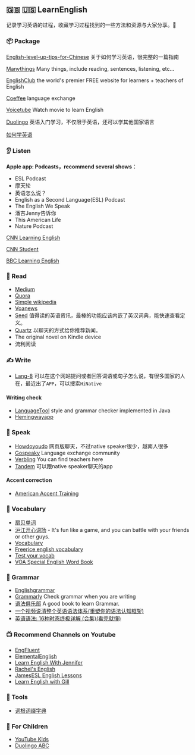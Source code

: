 ## 🇬🇧 🇺🇸 LearnEnglish

记录学习英语的过程，收藏学习过程找到的一些方法和资源与大家分享。🚀

### 📦 Package

[English-level-up-tips-for-Chinese](https://github.com/byoungd/English-level-up-tips-for-Chinese) 关于如何学习英语，很完整的一篇指南

[Manythings](http://www.manythings.org/) Many things, include reading, sentences, listening, etc...

[EnglishClub](https://www.englishclub.com/) the world's premier FREE website for learners + teachers of English

[Coeffee](https://coeffee.com/) language exchange

[Voicetube](https://tw.voicetube.com/) Watch movie to learn English

[Duolingo](https://www.duolingo.com/) 英语入门学习，不仅限于英语，还可以学其他国家语言

[如何学英语](https://tingtalk.me/tinglish/)

### 👂 Listen

**Apple app: Podcasts，recommend several shows：**

* ESL Podcast
* 摩天轮
* 英语怎么说？
* English as a Second Language(ESL) Podcast
* The English We Speak
* 潘吉Jenny告诉你
* This American Life
* Nature Podcast

[CNN Learning English](https://cnn-learn-english.papagei.com)

[CNN Student](https://www.youtube.com/user/CNNStudent)

[BBC Learning English](https://www.youtube.com/user/bbclearningenglish)

### 👀 Read

* [Medium](https://medium.com/)
* [Quora](https://www.quora.com/)
* [Simple wikipedia](https://simple.wikipedia.org)
* [Voanews](http://learningenglish.voanews.com/)
* [Seed](https://itunes.apple.com/cn/app/seed-zhi-du-ying-yu-zi-xun/id1016411909?mt=8) 值得读的英语资讯，最棒的功能应该内嵌了英汉词典，能快速查看定义。
* [Quartz](https://itunes.apple.com/us/app/quartz-news-in-a-whole-new-way/id1076683233?mt=8) 以聊天的方式给你推荐新闻。
* The original novel on Kindle device
* 流利阅读

### ✍️ Write

* [Lang-8](http://lang-8.com/) 可以在这个网站提问或者回答词语或句子怎么说，有很多国家的人在，最近出了`APP`，可以搜索`HiNative`

#### Writing check

* [LanguageTool](https://languagetool.org/) style and grammar checker implemented in Java
* [Hemingwayapp](http://www.hemingwayapp.com/)

### 💬 Speak

* [Howdoyoudo](https://howdoyou.do/) 网页版聊天，不过native speaker很少，越南人很多
* [Gospeaky](https://www.gospeaky.com) Language exchange community
* [Verbling](https://www.verbling.com/) You can find teachers here
* [Tandem](https://www.tandem.net/) 可以跟native speaker聊天的app

#### Accent correction

* [American Accent Training](http://pan.baidu.com/s/1skBcbTV)

### 🍚 Vocabulary

* [扇贝单词](http://www.shanbay.com/)
* [沪江开心词场](http://cichang.hujiang.com/) - It's fun like a game, and you can battle with your friends or other guys.
* [Vocabulary](https://www.vocabulary.com/)
* [Freerice english vocabulary](http://freerice.com/#/english-vocabulary/1525)
* [Test your vocab](http://testyourvocab.com/)
* [VOA Special English Word Book](https://simple.wikipedia.org/wiki/Wikipedia:VOA_Special_English_Word_Book)

### 🍬 Grammar

* [Englishgrammar](http://www.englishgrammar.org/)
* [Grammarly](https://app.grammarly.com/) Check grammar when you are writing
* [语法俱乐部](https://zhusandiao.gitbooks.io/grammar-club/content/xu.html) A good book to learn Grammar.
* [一个视频说清整个英语语法体系(重塑你的语法认知框架)](https://www.bilibili.com/video/BV1r54y1m7gd)
* [英语语法: 16种时态终极详解 (合集)(看完就懂)](https://www.bilibili.com/video/BV1Sv411y7d8)

### 📺 Recommend Channels on Youtube

* [EngFluent](https://www.youtube.com/channel/UCbW3Pcp-8Gz9QMKALqlY5nQ)
* [ElementalEnglish](https://www.youtube.com/user/eLeMentalEnglish)
* [Learn English With Jennifer](https://www.youtube.com/channel/UCtz_RVHDGCb4qFjTsnKzFlg)
* [Rachel's English](https://www.youtube.com/user/rachelsenglish/videos)
* [JamesESL English Lessons](https://www.youtube.com/channel/UCwA7Aepp7nRUJNa8roQ-6Bw)
* [Learn English with Gill](https://www.youtube.com/channel/UCzBGtBze1AIcDmRwD2ZjiAA)

### 🔧 Tools

* [词根词缀字典](http://dicts.cn/)

### 👶 For Children

* [YouTube Kids](https://www.youtubekids.com/)
* [Duolingo ABC](https://www.duolingo.com/abc)
